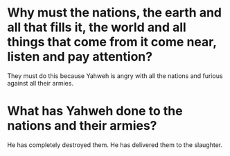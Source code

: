 # Why must the nations, the earth and all that fills it, the world and all things that come from it come near, listen and pay attention?

They must do this because Yahweh is angry with all the nations and furious against all their armies.

# What has Yahweh done to the nations and their armies?

He has completely destroyed them. He has delivered them to the slaughter.
